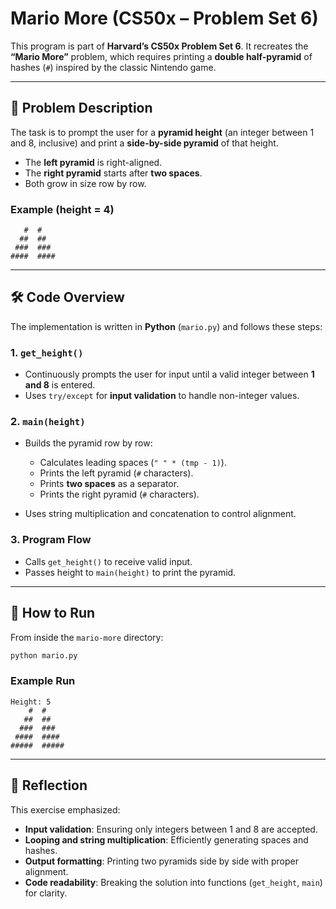 # Mario More (CS50x – Problem Set 6)

This program is part of **Harvard’s CS50x Problem Set 6**.
It recreates the **“Mario More”** problem, which requires printing a **double half-pyramid** of hashes (`#`) inspired by the classic Nintendo game.

---

## 📌 Problem Description

The task is to prompt the user for a **pyramid height** (an integer between 1 and 8, inclusive) and print a **side-by-side pyramid** of that height.

* The **left pyramid** is right-aligned.
* The **right pyramid** starts after **two spaces**.
* Both grow in size row by row.

### Example (height = 4)

```
   #  #
  ##  ##
 ###  ###
####  ####
```

---

## 🛠️ Code Overview

The implementation is written in **Python** (`mario.py`) and follows these steps:

### 1. `get_height()`

* Continuously prompts the user for input until a valid integer between **1 and 8** is entered.
* Uses `try/except` for **input validation** to handle non-integer values.

### 2. `main(height)`

* Builds the pyramid row by row:

  * Calculates leading spaces (`" " * (tmp - 1)`).
  * Prints the left pyramid (`#` characters).
  * Prints **two spaces** as a separator.
  * Prints the right pyramid (`#` characters).
* Uses string multiplication and concatenation to control alignment.

### 3. Program Flow

* Calls `get_height()` to receive valid input.
* Passes height to `main(height)` to print the pyramid.

---

## 🚀 How to Run

From inside the `mario-more` directory:

```bash
python mario.py
```

### Example Run

```
Height: 5
    #  #
   ##  ##
  ###  ###
 ####  ####
#####  #####
```

---

## 📝 Reflection

This exercise emphasized:

* **Input validation**: Ensuring only integers between 1 and 8 are accepted.
* **Looping and string multiplication**: Efficiently generating spaces and hashes.
* **Output formatting**: Printing two pyramids side by side with proper alignment.
* **Code readability**: Breaking the solution into functions (`get_height`, `main`) for clarity.